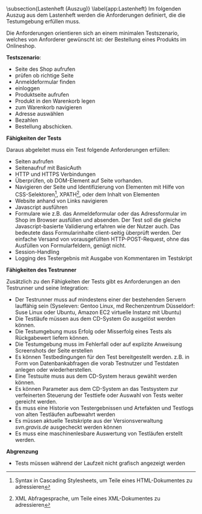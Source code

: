 \subsection{Lastenheft (Auszug)}
\label{app:Lastenheft}
Im folgenden Auszug aus dem Lastenheft werden die Anforderungen definiert, die die Testumgebung erfüllen muss.


Die Anforderungen orientieren sich an einem minimalen Testszenario, welches von Anforderer gewünscht ist: der Bestellung eines Produkts im Onlineshop. 

**Testszenario**:

+ Seite des Shop aufrufen
+ prüfen ob richtige Seite
+ Anmeldeformular finden
+ einloggen
+ Produktseite aufrufen
+ Produkt in den Warenkorb legen
+ zum Warenkorb navigieren
+ Adresse auswählen 
+ Bezahlen
+ Bestellung abschicken.

**Fähigkeiten der Tests**

Daraus abgeleitet muss ein Test folgende Anforderungen erfüllen:

* Seiten aufrufen 
* Seitenaufruf mit BasicAuth
* HTTP und HTTPS Verbindungen
* Überprüfen, ob DOM-Element auf Seite vorhanden.
* Navigieren der Seite und Identifizierung von Elementen mit Hilfe von CSS-Selektoren[^cssselect], XPATH[^xpath], oder dem Inhalt von Elementen 
* Website anhand von Links navigieren
* Javascript ausführen
* Formulare wie z.B. das Anmeldeformular oder das Adressformular im Shop im Browser ausfüllen und absenden. Der Test soll die gleiche Javascript-basierte Validierung erfahren wie der Nutzer auch. Das bedeutete dass Formularinhalte client-seitig überprüft werden. Der einfache Versand von vorausgefüllten HTTP-POST-Request, ohne das Ausfüllen von Formularfeldern, genügt nicht.
* Session-Handling 
* Logging des Testergebnis mit Ausgabe von Kommentaren im Testskript


[^xpath]: XML Abfragesprache, um Teile eines XML-Dokumentes zu adressieren
[^cssselect]:  Syntax in Cascading Stylesheets, um Teile eines HTML-Dokumentes zu adressieren
<!--
####Optional:
* Dateidownload
* Dateiupload
* -->


**Fähigkeiten des Testrunner**

Zusätzlich zu den Fähigkeiten der Tests gibt es Anforderungen an den Testrunner und seine Integration: 



* Der Testrunner muss auf mindestens einer der bestehenden Servern lauffähig sein (Syseleven: Gentoo Linux, md Rechenzentrum Düsseldorf: Suse Linux oder Ubuntu, Amazon EC2 virtuelle Instanz mit Ubuntu)
* Die Testläufe müssen aus dem CD-System *Go* ausgelöst werden können.
* Die Testumgebung muss Erfolg oder Misserfolg eines Tests als Rückgabewert liefern können.
* Die Testumgebung muss im Fehlerfall oder auf explizite Anweisung Screenshots der Seite erstellen
* Es können Testbedingungen für den Test bereitgestellt werden. z.B. in Form von Datenbankabfragen die vorab Testnutzer und Testdaten anlegen oder wiederherstellen.
* Eine Testsuite muss aus dem CD-System heraus gewählt werden können.
* Es können Parameter aus dem CD-System an das Testsystem zur verfeinerten Steuerung der Testtiefe oder Auswahl von Tests weiter gereicht werden. 
* Es muss eine Historie von Testergebnissen und Artefakten und Testlogs von alten Testläufen aufbewahrt werden
* Es müssen aktuelle Testskripte aus der Versionsverwaltung _svn.gravis.de_ ausgecheckt werden können
* Es muss eine maschinenlesbare Auswertung von Testläufen erstellt werden. 


**Abgrenzung**

* Tests müssen während der Laufzeit nicht grafisch angezeigt werden
